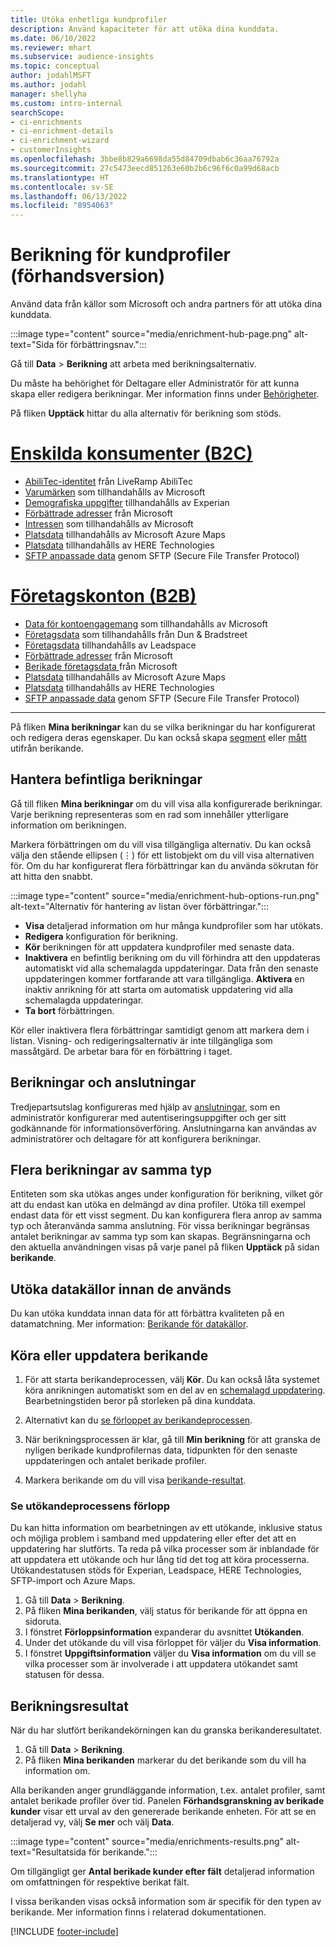 ```yaml
---
title: Utöka enhetliga kundprofiler
description: Använd kapaciteter för att utöka dina kunddata.
ms.date: 06/10/2022
ms.reviewer: mhart
ms.subservice: audience-insights
ms.topic: conceptual
author: jodahlMSFT
ms.author: jodahl
manager: shellyha
ms.custom: intro-internal
searchScope:
- ci-enrichments
- ci-enrichment-details
- ci-enrichment-wizard
- customerInsights
ms.openlocfilehash: 3bbe8b829a6698da55d84709dbab6c36aa76792a
ms.sourcegitcommit: 27c5473eecd851263e60b2b6c96f6c0a99d68acb
ms.translationtype: HT
ms.contentlocale: sv-SE
ms.lasthandoff: 06/13/2022
ms.locfileid: "8954063"
---
```

# <a name="enrichment-for-customer-profiles-preview"></a>Berikning för kundprofiler (förhandsversion)

Använd data från källor som Microsoft och andra partners för att utöka dina kunddata.

:::image type="content" source="media/enrichment-hub-page.png" alt-text="Sida för förbättringsnav.":::

Gå till **Data** > **Berikning** att arbeta med berikningsalternativ.  

Du måste ha behörighet för Deltagare eller Administratör för att kunna skapa eller redigera berikningar. Mer information finns under [Behörigheter](permissions.md).

På fliken **Upptäck** hittar du alla alternativ för berikning som stöds.

# <a name="individual-consumers-b-to-c"></a>[Enskilda konsumenter (B2C)](#tab/b2c)

- [AbiliTec-identitet](enrichment-liveramp.md) från LiveRamp AbiliTec
- [Varumärken](enrichment-microsoft.md) som tillhandahålls av Microsoft
- [Demografiska uppgifter](enrichment-experian.md) tillhandahålls av Experian
- [Förbättrade adresser](enrichment-enhanced-addresses.md) från Microsoft
- [Intressen](enrichment-microsoft.md) som tillhandahålls av Microsoft
- [Platsdata](enrichment-azure-maps.md) tillhandahålls av Microsoft Azure Maps
- [Platsdata](enrichment-here.md) tillhandahålls av HERE Technologies
- [SFTP anpassade data](enrichment-SFTP-custom-import.md) genom SFTP (Secure File Transfer Protocol)

# <a name="business-accounts-b-to-b"></a>[Företagskonton (B2B)](#tab/b2b)

- [Data för kontoengagemang](enrichment-office.md) som tillhandahålls av Microsoft
- [Företagsdata](enrichment-dnb.md) som tillhandahålls från Dun & Bradstreet
- [Företagsdata](enrichment-leadspace.md) tillhandahålls av Leadspace
- [Förbättrade adresser](enrichment-enhanced-addresses.md) från Microsoft
- [Berikade företagsdata ](enrichment-enhanced-company-data.md) från Microsoft
- [Platsdata](enrichment-azure-maps.md) tillhandahålls av Microsoft Azure Maps
- [Platsdata](enrichment-here.md) tillhandahålls av HERE Technologies
- [SFTP anpassade data](enrichment-SFTP-custom-import.md) genom SFTP (Secure File Transfer Protocol)

---

På fliken **Mina berikningar** kan du se vilka berikningar du har konfigurerat och redigera deras egenskaper. Du kan också skapa [segment](segments.md) eller [mått](measures.md) utifrån berikande.

## <a name="manage-existing-enrichments"></a>Hantera befintliga berikningar

Gå till fliken **Mina berikningar** om du vill visa alla konfigurerade berikningar. Varje berikning representeras som en rad som innehåller ytterligare information om berikningen.

Markera förbättringen om du vill visa tillgängliga alternativ. Du kan också välja den stående ellipsen (&vellip;) för ett listobjekt om du vill visa alternativen för. Om du har konfigurerat flera förbättringar kan du använda sökrutan för att hitta den snabbt.

:::image type="content" source="media/enrichment-hub-options-run.png" alt-text="Alternativ för hantering av listan över förbättringar.":::

- **Visa** detaljerad information om hur många kundprofiler som har utökats.
- **Redigera** konfiguration för berikning.
- **Kör** berikningen för att uppdatera kundprofiler med senaste data.
- **Inaktivera** en befintlig berikning om du vill förhindra att den uppdateras automatiskt vid alla schemalagda uppdateringar. Data från den senaste uppdateringen kommer fortfarande att vara tillgängliga. **Aktivera** en inaktiv anrikning för att starta om automatisk uppdatering vid alla schemalagda uppdateringar.
- **Ta bort** förbättringen.

Kör eller inaktivera flera förbättringar samtidigt genom att markera dem i listan. Visning- och redigeringsalternativ är inte tillgängliga som massåtgärd. De arbetar bara för en förbättring i taget.

## <a name="enrichments-and-connections"></a>Berikningar och anslutningar

Tredjepartsutslag konfigureras med hjälp av [anslutningar](connections.md), som en administratör konfigurerar med autentiseringsuppgifter och ger sitt godkännande för informationsöverföring. Anslutningarna kan användas av administratörer och deltagare för att konfigurera berikningar.  

## <a name="multiple-enrichments-of-the-same-type"></a>Flera berikningar av samma typ

Entiteten som ska utökas anges under konfiguration för berikning, vilket gör att du endast kan utöka en delmängd av dina profiler. Utöka till exempel endast data för ett visst segment. Du kan konfigurera flera anrop av samma typ och återanvända samma anslutning. För vissa berikningar begränsas antalet berikningar av samma typ som kan skapas. Begränsningarna och den aktuella användningen visas på varje panel på fliken **Upptäck** på sidan **berikande**.

## <a name="enrich-data-sources-before-unification"></a>Utöka datakällor innan de används

Du kan utöka kunddata innan data för att förbättra kvaliteten på en datamatchning. Mer information: [Berikande för datakällor](data-sources-enrichment.md).

## <a name="run-or-refresh-enrichments"></a>Köra eller uppdatera berikande

1. För att starta berikandeprocessen, välj **Kör**. Du kan också låta systemet köra anrikningen automatiskt som en del av en [schemalagd uppdatering](system.md#schedule-tab). Bearbetningstiden beror på storleken på dina kunddata.

1. Alternativt kan du [se förloppet av berikandeprocessen](#see-the-progress-of-the-enrichment-process).

1. När berikningsprocessen är klar, gå till **Min berikning** för att granska de nyligen berikade kundprofilernas data, tidpunkten för den senaste uppdateringen och antalet berikade profiler.

1. Markera berikande om du vill visa [berikande-resultat](#enrichment-results).

### <a name="see-the-progress-of-the-enrichment-process"></a>Se utökandeprocessens förlopp

Du kan hitta information om bearbetningen av ett utökande, inklusive status och möjliga problem i samband med uppdatering eller efter det att en uppdatering har slutförts. Ta reda på vilka processer som är inblandade för att uppdatera ett utökande och hur lång tid det tog att köra processerna. Utökandestatusen stöds för Experian, Leadspace, HERE Technologies, SFTP-import och Azure Maps.

1. Gå till **Data** > **Berikning**.
1. På fliken **Mina berikanden**, välj status för berikande för att öppna en sidoruta.
1. I fönstret **Förloppsinformation** expanderar du avsnittet **Utökanden**.
1. Under det utökande du vill visa förloppet för väljer du **Visa information**.
1. I fönstret **Uppgiftsinformation** väljer du **Visa information** om du vill se vilka processer som är involverade i att uppdatera utökandet samt statusen för dessa.

## <a name="enrichment-results"></a>Berikningsresultat

När du har slutfört berikandekörningen kan du granska berikanderesultatet.

1. Gå till **Data** > **Berikning**.
1. På fliken **Mina berikanden** markerar du det berikande som du vill ha information om.

Alla berikanden anger grundläggande information, t.ex. antalet profiler, samt antalet berikade profiler över tid. Panelen **Förhandsgranskning av berikade kunder** visar ett urval av den genererade berikande enheten. För att se en detaljerad vy, välj **Se mer** och välj **Data**.

:::image type="content" source="media/enrichments-results.png" alt-text="Resultatsida för berikande.":::

Om tillgängligt ger **Antal berikade kunder efter fält** detaljerad information om omfattningen för respektive berikat fält.

I vissa berikanden visas också information som är specifik för den typen av berikande. Mer information finns i relaterad dokumentationen.

[!INCLUDE [footer-include](includes/footer-banner.md)]
